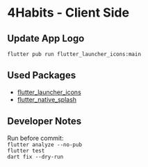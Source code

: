 # 4Habits - Client Side

## Update App Logo
```flutter pub run flutter_launcher_icons:main```

## Used Packages
- [flutter_launcher_icons](https://pub.dev/packages/flutter_launcher_icons)
- [flutter_native_splash](https://pub.dev/packages/flutter_native_splash)

## Developer Notes
Run before commit: <br>
```flutter analyze --no-pub``` <br>
```flutter test``` <br>
```dart fix --dry-run``` <br>